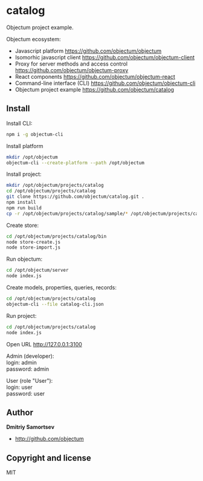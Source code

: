 # catalog
Objectum project example.

Objectum ecosystem:
* Javascript platform https://github.com/objectum/objectum  
* Isomorhic javascript client https://github.com/objectum/objectum-client  
* Proxy for server methods and access control https://github.com/objectum/objectum-proxy  
* React components https://github.com/objectum/objectum-react  
* Command-line interface (CLI) https://github.com/objectum/objectum-cli  
* Objectum project example https://github.com/objectum/catalog 

## Install

Install CLI:
```bash
npm i -g objectum-cli
```

Install platform
```bash
mkdir /opt/objectum
objectum-cli --create-platform --path /opt/objectum
```

Install project:
```bash
mkdir /opt/objectum/projects/catalog
cd /opt/objectum/projects/catalog
git clone https://github.com/objectum/catalog.git .
npm install
npm run build
cp -r /opt/objectum/projects/catalog/sample/* /opt/objectum/projects/catalog
```

Create store:
```bash
cd /opt/objectum/projects/catalog/bin
node store-create.js
node store-import.js
```

Run objectum:
```bash
cd /opt/objectum/server
node index.js
```

Create models, properties, queries, records:
```bash
cd /opt/objectum/projects/catalog
objectum-cli --file catalog-cli.json
```

Run project:
```bash
cd /opt/objectum/projects/catalog
node index.js
```

Open URL http://127.0.0.1:3100

Admin (developer):  
login: admin  
password: admin

User (role "User"):  
login: user  
password: user

## Author

**Dmitriy Samortsev**

+ http://github.com/objectum


## Copyright and license

MIT
